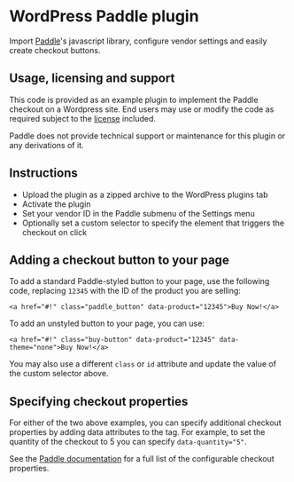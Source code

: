 # WordPress Paddle plugin

Import [Paddle](https://paddle.com)'s javascript library, configure vendor settings and easily create checkout buttons.

## Usage, licensing and support

This code is provided as an example plugin to implement the Paddle checkout on a Wordpress site. End users may use or modify the code as required subject to the [license](http://www.apache.org/licenses/LICENSE-2.0.txt) included.

Paddle does not provide technical support or maintenance for this plugin or any derivations of it.

## Instructions

* Upload the plugin as a zipped archive to the WordPress plugins tab
* Activate the plugin
* Set your vendor ID in the Paddle submenu of the Settings menu
* Optionally set a custom selector to specify the element that triggers the checkout on click

## Adding a checkout button to your page

To add a standard Paddle-styled button to your page, use the following code, replacing `12345` with the ID of the product you are selling:
```
<a href="#!" class="paddle_button" data-product="12345">Buy Now!</a>
```
To add an unstyled button to your page, you can use:
```
<a href="#!" class="buy-button" data-product="12345" data-theme="none">Buy Now!</a>
```
You may also use a different `class` or `id` attribute and update the value of the custom selector above.

## Specifying checkout properties

For either of the two above examples, you can specify additional checkout properties by adding data attributes to the tag. For example, to set the quantity of the checkout to 5 you can specify `data-quantity="5"`.

See the [Paddle documentation](https://paddle.com/docs/paddlejs-buttons-checkout#checkout-properties) for a full list of the configurable checkout properties.
